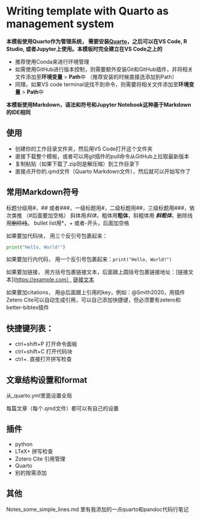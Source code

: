 # Writing template with Quarto as management system

**本模板使用Quarto作为管理系统， 需要安装[Quarto](https://quarto.org/docs/get-started/)，之后可以在VS Code, R Studio, 或者Jupyter上使用。本模板时完全建立在VS Code之上的**

* 推荐使用Conda来进行环境管理
* 如需使用GitHub进行版本控制，则需要额外安装Git和GitHub插件，并将相关文件添加至**环境变量** > **Path**中 （推荐安装的时候直接选添加到Path）
* 同理，如果VS code terminal说找不到命令，则需要将相关文件添加至**环境变量** > **Path**中

**本模板使用Markdown，语法和符号和Jupyter Notebook这种基于Markdown的IDE相同**

## 使用
* 创建你的工作目录文件夹，然后用VS Code打开这个文件夹
* 直接下载整个模板，或者可以用git插件的pull命令从GitHub上拉取最新版本
* 复制粘贴（如果下载了.zip则是解压缩）到工作目录下
* 直接点开你的.qmd文件（Quarto Markdown文件），然后就可以开始写作了

## 常用Markdown符号
标题分级用#，## 或者###，一级标题用#，二级标题用##，三级标题用###，依次类推 （#后面要加空格）
斜体用*斜体*，粗体用**粗体**，斜粗体用 ***斜粗体***，删除线用~~删除线~~。
bullet list用*，+ 或者-开头，后面加空格

如果要加代码块， 用三个反引号包裹起来：
```python
print("Hello, World!")
```
如果要加行内代码， 用一个反引号包裹起来：`print("Hello, World!")`

如果要加链接， 用方括号包裹链接文本，后面跟上圆括号包裹链接地址：[链接文本](https://example.com） [链接文本](https://example.com)

如果要加citations， 用@后面跟上引用的key，例如：@Smith2020，用插件Zetero Cite可以自动生成引用，可以自己添加快捷键，但必须要有zetero和better-bibtex插件

## 快捷键列表：
* ctrl+shift+P 打开命令面板
* ctrl+shift+C 打开代码块
* ctrl+. 直接打开拼写检查


## 文章结构设置和format
从_quarto.yml里面设置全局

每篇文章（每个.qmd文件）都可以有自己的设置

## 插件
* python
* LTeX+ 拼写检查
* Zotero Cite 引用管理
* Quarto
* 别的按需添加


## 其他
Notes_some_simple_lines.md 里有我添加的一点quarto和pandoc代码行笔记
